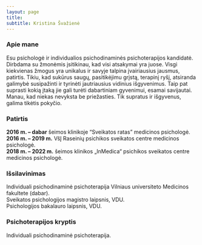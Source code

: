 ```yaml
---
layout: page
title: 
subtitle: Kristina Švažienė
---
```


### Apie mane
Esu psichologė ir individualios psichodinaminės psichoterapijos kandidatė. Dirbdama su žmonėmis
įsitikinau, kad visi atsakymai yra juose. Visgi kiekvienas žmogus yra unikalus ir savyje talpina
įvairiausius jausmus, patirtis. Tikiu, kad sukūrus saugų, pasitikėjimu grįstą, terapinį ryšį, atsiranda
galimybė susipažinti ir tyrinėti jautriausius vidinius išgyvenimus. Taip pat suprasti kokią įtaką jie gali
turėti dabartiniam gyvenimui, esamai savijautai. Manau, kad niekas nevyksta be priežasties. Tik
supratus ir išgyvenus, galima tikėtis pokyčio.

### Patirtis
**2016 m. – dabar** šeimos klinikoje “Sveikatos ratas” medicinos psichologė.<br>
**2016 m. – 2019 m.** VšĮ Raseinių psichikos sveikatos centre medicinos psichologė.<br>
**2018 m. – 2022 m.** šeimos klinikos „InMedica“ psichikos sveikatos centre medicinos psichologė.

### Išsilavinimas
Individuali psichodinaminė psichoterapija Vilniaus universiteto Medicinos fakultete (dabar).<br>
Sveikatos psichologijos magistro laipsnis, VDU.<br>
Psichologijos bakalauro laipsnis, VDU.

### Psichoterapijos kryptis
Individuali psichodinaminė psichoterapija.